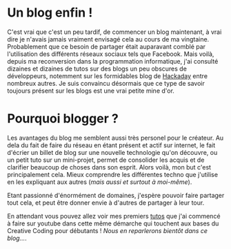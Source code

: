 # Un blog enfin !
C'est vrai que c'est un peu tardif, de commencer un blog maintenant, à vrai dire je n'avais jamais vraiment envisagé cela au cours de ma vingtaine. Probablement que ce besoin de partager était auparavant comblé par l'utilisation des différents réseaux sociaux tels que Facebook.
Mais voilà, depuis ma reconversion dans la programmation informatique, j'ai consulté dizaines et dizaines de tutos sur des blogs un peu obscures de développeurs, notemment sur les formidables blog de [Hackaday](https://hackaday.com/) entre nombreux autres. Je suis convaincu désormais que ce type de savoir toujours présent sur les blogs est une vrai petite mine d'or.

# Pourquoi blogger ?

Les avantages du blog me semblent aussi très personel pour le créateur. Au dela du fait de faire du réseau en étant présent et actif sur internet, le fait d'écrier un billet de blog sur une nouvelle technologie qu'on découvre, ou un petit tuto sur un mini-projet, permet de consolider les acquis et de clarifier beaucoup de choses dans son esprit.
Alors voilà, mon but c'est principalement cela. Mieux comprendre les différentes techno que j'utilise en les expliquant aux autres (*mais aussi et surtout à moi-même*).

Etant passionné d'énormément de domaines, j'espère pouvoir faire partager tout cela, et peut être donner envie à d'autres de partager à leur tour.

En attendant vous pouvez allez voir mes premiers [tutos](https://www.youtube.com/channel/UCeEYyPHHGLEZAMCFhcWzxDw) que j'ai commencé à faire sur youtube dans cette même démarche qui touchent aux bases du Creative Coding pour débutants ! *Nous en reparlerons bientôt dans ce blog...*.